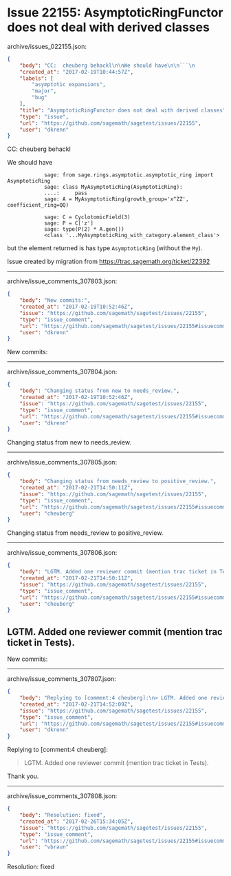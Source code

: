 # Issue 22155: AsymptoticRingFunctor does not deal with derived classes

archive/issues_022155.json:
```json
{
    "body": "CC:  cheuberg behackl\n\nWe should have\n\n```\n            sage: from sage.rings.asymptotic.asymptotic_ring import AsymptoticRing\n            sage: class MyAsymptoticRing(AsymptoticRing):\n            ....:     pass\n            sage: A = MyAsymptoticRing(growth_group='x^ZZ', coefficient_ring=QQ)\n\n            sage: C = CyclotomicField(3)\n            sage: P = C['z']\n            sage: type(P(2) * A.gen())\n            <class '...MyAsymptoticRing_with_category.element_class'>\n```\n\nbut the element returned is has type `AsymptoticRing` (without the `My`).\n\n\nIssue created by migration from https://trac.sagemath.org/ticket/22392\n\n",
    "created_at": "2017-02-19T10:44:57Z",
    "labels": [
        "asymptotic expansions",
        "major",
        "bug"
    ],
    "title": "AsymptoticRingFunctor does not deal with derived classes",
    "type": "issue",
    "url": "https://github.com/sagemath/sagetest/issues/22155",
    "user": "dkrenn"
}
```
CC:  cheuberg behackl

We should have

```
            sage: from sage.rings.asymptotic.asymptotic_ring import AsymptoticRing
            sage: class MyAsymptoticRing(AsymptoticRing):
            ....:     pass
            sage: A = MyAsymptoticRing(growth_group='x^ZZ', coefficient_ring=QQ)

            sage: C = CyclotomicField(3)
            sage: P = C['z']
            sage: type(P(2) * A.gen())
            <class '...MyAsymptoticRing_with_category.element_class'>
```

but the element returned is has type `AsymptoticRing` (without the `My`).


Issue created by migration from https://trac.sagemath.org/ticket/22392





---

archive/issue_comments_307803.json:
```json
{
    "body": "New commits:",
    "created_at": "2017-02-19T10:52:46Z",
    "issue": "https://github.com/sagemath/sagetest/issues/22155",
    "type": "issue_comment",
    "url": "https://github.com/sagemath/sagetest/issues/22155#issuecomment-307803",
    "user": "dkrenn"
}
```

New commits:



---

archive/issue_comments_307804.json:
```json
{
    "body": "Changing status from new to needs_review.",
    "created_at": "2017-02-19T10:52:46Z",
    "issue": "https://github.com/sagemath/sagetest/issues/22155",
    "type": "issue_comment",
    "url": "https://github.com/sagemath/sagetest/issues/22155#issuecomment-307804",
    "user": "dkrenn"
}
```

Changing status from new to needs_review.



---

archive/issue_comments_307805.json:
```json
{
    "body": "Changing status from needs_review to positive_review.",
    "created_at": "2017-02-21T14:50:11Z",
    "issue": "https://github.com/sagemath/sagetest/issues/22155",
    "type": "issue_comment",
    "url": "https://github.com/sagemath/sagetest/issues/22155#issuecomment-307805",
    "user": "cheuberg"
}
```

Changing status from needs_review to positive_review.



---

archive/issue_comments_307806.json:
```json
{
    "body": "LGTM. Added one reviewer commit (mention trac ticket in Tests).\n----\nNew commits:",
    "created_at": "2017-02-21T14:50:11Z",
    "issue": "https://github.com/sagemath/sagetest/issues/22155",
    "type": "issue_comment",
    "url": "https://github.com/sagemath/sagetest/issues/22155#issuecomment-307806",
    "user": "cheuberg"
}
```

LGTM. Added one reviewer commit (mention trac ticket in Tests).
----
New commits:



---

archive/issue_comments_307807.json:
```json
{
    "body": "Replying to [comment:4 cheuberg]:\n> LGTM. Added one reviewer commit (mention trac ticket in Tests).\n\nThank you.",
    "created_at": "2017-02-21T14:52:09Z",
    "issue": "https://github.com/sagemath/sagetest/issues/22155",
    "type": "issue_comment",
    "url": "https://github.com/sagemath/sagetest/issues/22155#issuecomment-307807",
    "user": "dkrenn"
}
```

Replying to [comment:4 cheuberg]:
> LGTM. Added one reviewer commit (mention trac ticket in Tests).

Thank you.



---

archive/issue_comments_307808.json:
```json
{
    "body": "Resolution: fixed",
    "created_at": "2017-02-26T15:34:05Z",
    "issue": "https://github.com/sagemath/sagetest/issues/22155",
    "type": "issue_comment",
    "url": "https://github.com/sagemath/sagetest/issues/22155#issuecomment-307808",
    "user": "vbraun"
}
```

Resolution: fixed
